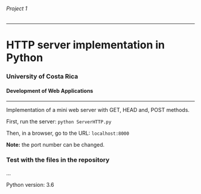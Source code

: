 
###### Project 1
---
# HTTP server implementation in Python
### University of Costa Rica
#### Development of Web Applications
---

Implementation of a mini web server with GET, HEAD and, POST methods.

First, run the server: ```python ServerHTTP.py```

Then, in a browser, go to the URL: ```localhost:8000```

**Note:** the port number can be changed.


### Test with the files in the repository

...

Python version: 3.6

